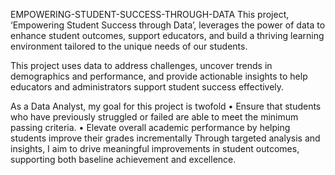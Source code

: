 EMPOWERING-STUDENT-SUCCESS-THROUGH-DATA
This project, ‘Empowering Student Success through Data’, leverages the power of data to enhance student outcomes, support educators, and build a thriving learning environment tailored to the unique needs of our students.

This project uses data to address challenges, uncover trends in demographics and performance, and provide actionable insights to help educators and administrators support student success effectively.

As a Data Analyst, my goal for this project is twofold
• Ensure that students who have previously struggled or failed are able to meet the minimum passing criteria.
• Elevate overall academic performance by helping students improve their grades incrementally
Through targeted analysis and insights, I aim to drive meaningful improvements in student outcomes, supporting both baseline achievement and excellence.
